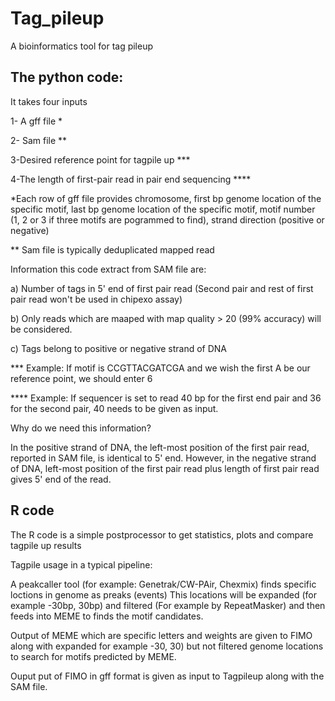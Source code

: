 # Tag_pileup

A bioinformatics tool for tag pileup



## The python code: 

It takes four inputs

1- A gff file *

2- Sam file **

3-Desired reference point for tagpile up ***

4-The length of first-pair read in pair end sequencing ****


*Each row of gff file provides chromosome, first bp genome location of the specific motif, last bp genome location of the specific motif, motif number (1, 2 or 3 if three motifs are pogrammed to find), strand direction (positive or negative) 

** Sam file is typically deduplicated mapped read

Information this code extract from SAM file are: 

a) Number of tags in 5' end of first pair read (Second pair and rest of first pair read won't be used in chipexo assay)

b) Only reads which are maaped with map quality > 20 (99% accuracy) will be considered.

c) Tags belong to positive or negative strand of DNA



*** Example: If motif is  CCGTTACGATCGA and we wish the first A be our reference point, we should enter
   6

****  Example: If sequencer is set to read 40 bp for the first end pair and 36 for the second pair, 40 needs to be given as input.

Why do we need this information?

In the positive strand of DNA, the left-most position of the first pair read, reported in SAM file, is identical to 5' end.
However, in the negative strand of DNA, left-most position of the first pair read plus length of first pair read gives 5' end of the read.


## R code
The R code is a simple postprocessor to get statistics, plots and compare tagpile up results   


Tagpile usage in a typical pipeline: 

A peakcaller tool (for example: Genetrak/CW-PAir, Chexmix) finds specific loctions in genome as preaks (events)
This locations will be expanded (for example -30bp, 30bp) and filtered (For example by RepeatMasker) and then feeds into MEME to finds the motif candidates.

Output of MEME which are specific letters and weights are given to FIMO along with expanded for example -30, 30) but not filtered genome locations to search for motifs predicted by MEME.

Ouput put of FIMO in gff format is given as input to Tagpileup along with the SAM file.
